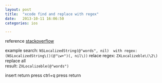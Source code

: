 ```yaml
---
layout: post
title:  "xcode find and replace with regex"
date:   2013-10-11 16:06:50
categories: ios

---
```

reference [stackoverflow](http://stackoverflow.com/questions/4778847/find-replace-in-xcode-using-regular-expression)

example
search: `NSLocalizedString(@"words", nil)  with regex: (NSLocalizedString\()(@"\w+")(, nil\))`
relace regex: `ZXLocalizeble\(\2\)`
replace all  
 result: `ZXLocalizeble(@"words")`

insert return
 press ctrl+q press return